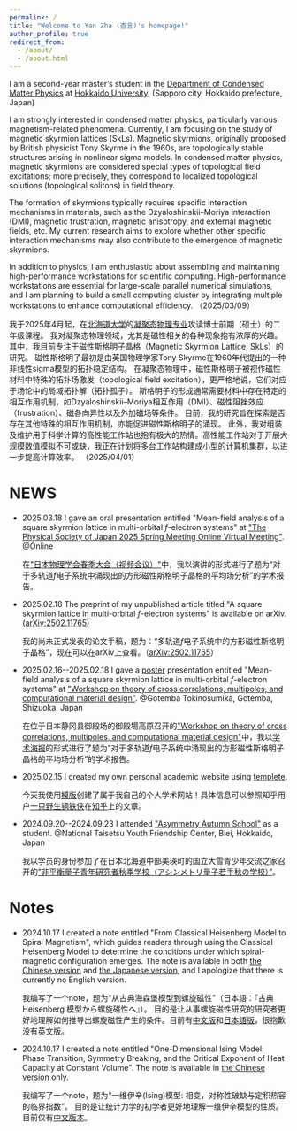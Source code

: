 ```yaml
---
permalink: /
title: "Welcome to Yan Zha (查言)'s homepage!"
author_profile: true
redirect_from: 
  - /about/
  - /about.html
---
```

I am a second-year master’s student in the [Department of Condensed Matter Physics](https://www2.sci.hokudai.ac.jp/gs/en/dcmp) at [Hokkaido University](https://www.global.hokudai.ac.jp/). (Sapporo city, Hokkaido prefecture, Japan) 

I am strongly interested in condensed matter physics, particularly various magnetism-related phenomena. 
Currently, I am focusing on the study of magnetic skyrmion lattices (SkLs). 
Magnetic skyrmions, originally proposed by British physicist Tony Skyrme in the 1960s, are topologically stable structures arising in nonlinear sigma models. 
In condensed matter physics, magnetic skyrmions are considered special types of topological field excitations; more precisely, they correspond to localized topological solutions (topological solitons) in field theory.

The formation of skyrmions typically requires specific interaction mechanisms in materials, such as the Dzyaloshinskii–Moriya interaction (DMI), magnetic frustration, magnetic anisotropy, and external magnetic fields, etc. 
My current research aims to explore whether other specific interaction mechanisms may also contribute to the emergence of magnetic skyrmions.

In addition to physics, I am enthusiastic about assembling and maintaining high-performance workstations for scientific computing. 
High-performance workstations are essential for large-scale parallel numerical simulations, and I am planning to build a small computing cluster by integrating multiple workstations to enhance computational efficiency.
（2025/03/09）

我于2025年4月起，在[北海道大学](https://www.hokudai.ac.jp/)的[凝聚态物理专业](https://www2.sci.hokudai.ac.jp/gs/dcmp)攻读博士前期（硕士）的二年级课程。
我对凝聚态物理领域，尤其是磁性相关的各种现象抱有浓厚的兴趣。
其中，我目前专注于磁性斯格明子晶格（Magnetic Skyrmion Lattice; SkLs）的研究。
磁性斯格明子最初是由英国物理学家Tony Skyrme在1960年代提出的一种非线性sigma模型的拓扑稳定结构。
在凝聚态物理中，磁性斯格明子被视作磁性材料中特殊的拓扑场激发（topological field excitation），更严格地说，它们对应于场论中的局域拓扑解（拓扑孤子）。
斯格明子的形成通常需要材料中存在特定的相互作用机制，如Dzyaloshinskii–Moriya相互作用（DMI）、磁性阻挫效应（frustration）、磁各向异性以及外加磁场等条件。
目前，我的研究旨在探索是否存在其他特殊的相互作用机制，亦能促进磁性斯格明子的涌现。
此外，我对组装及维护用于科学计算的高性能工作站也抱有极大的热情。高性能工作站对于开展大规模数值模拟不可或缺，我正在计划将多台工作站构建成小型的计算机集群，以进一步提高计算效率。
（2025/04/01）


NEWS
======
* 2025.03.18 I gave an oral presentation entitled "Mean-field analysis of a square skyrmion lattice in multi-orbital $f$-electron systems" at ["The Physical Society of Japan 2025 Spring Meeting Online Virtual Meeting"](https://www.jps.or.jp/english/meetings-and-awards/spring/spring-meeting.html). @Online

  在["日本物理学会春季大会（视频会议）"](https://www.jps.or.jp/english/meetings-and-awards/spring/spring-meeting.html)中，我以演讲的形式进行了题为“对于多轨道$f$电子系统中涌现出的方形磁性斯格明子晶格的平均场分析”的学术报告。

* 2025.02.18 The preprint of my unpublished article titled "A square skyrmion lattice in multi-orbital $f$-electron systems" is available on arXiv. ([arXiv:2502.11765](https://arxiv.org/abs/2502.11765))

  我的尚未正式发表的论文手稿，题为：“多轨道$f$电子系统中的方形磁性斯格明子晶格”，现在可以在arXiv上查看。（[arXiv:2502.11765](https://arxiv.org/abs/2502.11765)）

* 2025.02.16--2025.02.18 I gave a [poster](https://yzhacn.github.io/images/20250217_yzha_asymmetry.pdf) presentation entitled "Mean-field analysis of a square skyrmion lattice in multi-orbital $f$-electron systems" at ["Workshop on theory of cross correlations, multipoles, and
computational material design"](https://asymmetry.hiroshima-u.ac.jp/event/2532). @Gotemba Tokinosumika, Gotemba, Shizuoka, Japan

  在位于日本静冈县御殿场的御殿場高原召开的["Workshop on theory of cross correlations, multipoles, and computational material design"](https://asymmetry.hiroshima-u.ac.jp/event/2532)中，我以[学术海报](https://yzhacn.github.io/images/20250217_yzha_asymmetry.pdf)的形式进行了题为“对于多轨道$f$电子系统中涌现出的方形磁性斯格明子晶格的平均场分析”的学术报告。

* 2025.02.15 I created my own personal academic website using [templete](https://github.com/academicpages/academicpages.github.io).

  今天我使用[模版](https://github.com/academicpages/academicpages.github.io)创建了属于我自己的个人学术网站！具体信息可以参照知乎用户[一只野生钢铁侠](https://www.zhihu.com/people/91-53-41-34)在[知乎](https://zhuanlan.zhihu.com/p/711554540)上的文章。

* 2024.09.20--2024.09.23 I attended ["Asymmetry Autumn School"](https://asymmetry.hiroshima-u.ac.jp/event/1097) as a student. @National Taisetsu Youth Friendship Center, Biei, Hokkaido, Japan

  我以学员的身份参加了在日本北海道中部美瑛町的国立大雪青少年交流之家召开的[”非平衡量子青年研究者秋季学校（アシンメトリ量子若手秋の学校）”](https://asymmetry.hiroshima-u.ac.jp/event/1097)。

Notes
======
* 2024.10.17 I created a note entitled "From Classical Heisenberg Model to Spiral Magnetism", which guides readers through using the Classical Heisenberg Model to determine the conditions under which spiral-magnetic configuration emerges. The note is available in both [the Chinese version](https://yzhacn.github.io/files/20241017_spiral.pdf) and [the Japanese version](https://yzhacn.github.io/files/20241017_spiral_ja.pdf), and I apologize that there is currently no English version.

  我编写了一个note，题为“从古典海森堡模型到螺旋磁性”（日本語：『古典 Heisenberg 模型から螺旋磁性へ』）。
  目的是让从事螺旋磁性研究的研究者更好地理解如何推导出螺旋磁性产生的条件。目前有[中文版](https://yzhacn.github.io/files/20241017_spiral.pdf)和[日本語版](https://yzhacn.github.io/files/20241017_spiral_ja.pdf)，很抱歉没有英文版。

* 2024.10.17 I created a note entitled "One-Dimensional Ising Model: Phase Transition, Symmetry Breaking, and the Critical Exponent of Heat Capacity at Constant Volume". The note is available in [the Chinese version](https://yzhacn.github.io/files/20241017_ising.pdf) only.

  我编写了一个note，题为“一维伊辛(Ising)模型: 相变，对称性破缺与定积热容的临界指数”。
  目的是让统计力学的初学者更好地理解一维伊辛模型的性质。目前仅有[中文版本](https://yzhacn.github.io/files/20241017_ising.pdf)。
